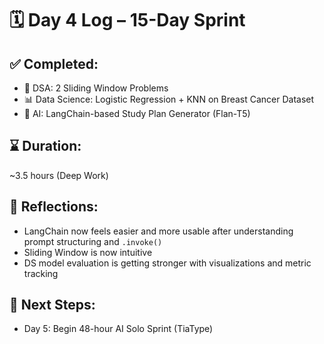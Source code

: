 # 🗓️ Day 4 Log – 15-Day Sprint

## ✅ Completed:
- 🧠 DSA: 2 Sliding Window Problems
- 📊 Data Science: Logistic Regression + KNN on Breast Cancer Dataset
- 🤖 AI: LangChain-based Study Plan Generator (Flan-T5)

## ⌛ Duration:
~3.5 hours (Deep Work)

## 🧠 Reflections:
- LangChain now feels easier and more usable after understanding prompt structuring and `.invoke()`
- Sliding Window is now intuitive
- DS model evaluation is getting stronger with visualizations and metric tracking

## 📌 Next Steps:
- Day 5: Begin 48-hour AI Solo Sprint (TiaType)
